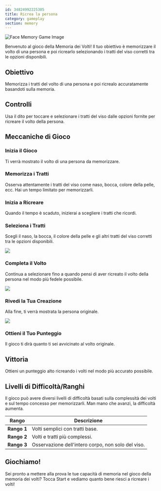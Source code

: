 ```yaml
---
id: 34824992225305 
title: Ricrea la persona
category: gameplay
section: memory
---
```

![Face Memory Game Image](https://help.studycat.com/hc/article_attachments/34824961331481)

Benvenuto al gioco della Memoria dei Volti! Il tuo obiettivo è memorizzare il volto di una persona e poi ricrearlo selezionando i tratti del viso corretti tra le opzioni disponibili.

## Obiettivo

Memorizza i tratti del volto di una persona e poi ricrealo accuratamente basandoti sulla memoria.

## Controlli

Usa il dito per toccare e selezionare i tratti del viso dalle opzioni fornite per ricreare il volto della persona.

## Meccaniche di Gioco

### Inizia il Gioco

Ti verrà mostrato il volto di una persona da memorizzare.

### Memorizza i Tratti

Osserva attentamente i tratti del viso come naso, bocca, colore della pelle, ecc. Hai un tempo limitato per memorizzarli.

### Inizia a Ricreare

Quando il tempo è scaduto, inizierai a scegliere i tratti che ricordi.

### Seleziona i Tratti

Scegli il naso, la bocca, il colore della pelle e gli altri tratti del viso corretti tra le opzioni disponibili.

![](https://help.studycat.com/hc/article_attachments/34824961340697)

### Completa il Volto

Continua a selezionare fino a quando pensi di aver ricreato il volto della persona nel modo più fedele possibile.

![](https://help.studycat.com/hc/article_attachments/34824961345177)

### Rivedi la Tua Creazione

Alla fine, ti verrà mostrata la persona originale.

![](https://help.studycat.com/hc/article_attachments/34824961349017)

### Ottieni il Tuo Punteggio

Il gioco ti dirà quanto ti sei avvicinato al volto originale.

## Vittoria

Ottieni un punteggio alto ricreando i volti nel modo più accurato possibile.

## Livelli di Difficoltà/Ranghi

Il gioco può avere diversi livelli di difficoltà basati sulla complessità dei volti e sul tempo concesso per memorizzarli. Man mano che avanzi, la difficoltà aumenta.

| Rango | Descrizione |
| --- | --- |
| **Rango&nbsp;1** | Volti semplici con tratti base. |
| **Rango&nbsp;2** | Volti e tratti più complessi. |
| **Rango&nbsp;3** | Osservazione dell'intero corpo, non solo del viso. |

## Giochiamo!

Sei pronto a mettere alla prova le tue capacità di memoria nel gioco della memoria dei volti? Tocca Start e vediamo quanto bene riesci a ricreare i volti!